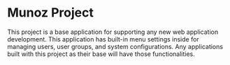 # Munoz Project

This project is a base application for supporting any new web application development. This application has built-in menu settings inside for managing users, user groups, and system configurations. Any applications built with this project as their base will have those functionalities.